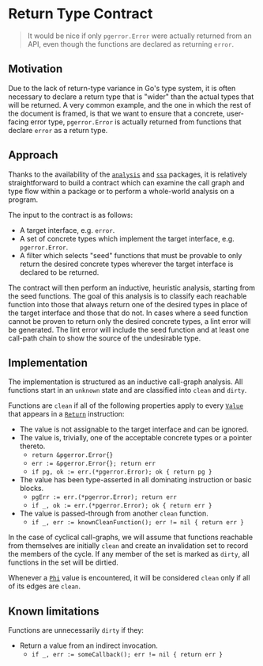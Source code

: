 # Return Type Contract

> It would be nice if only `pgerror.Error` were actually returned from
> an API, even though the functions are declared as returning `error`.

## Motivation

Due to the lack of return-type variance in Go's type system, it is
often necessary to declare a return type that is "wider" than the
actual types that will be returned.  A very common example, and the
one in which the rest of the document is framed, is that we want to
ensure that a concrete, user-facing error type, `pgerror.Error` is
actually returned from functions that declare `error` as a return type.

## Approach

Thanks to the availability of the
[`analysis`](https://godoc.org/golang.org/x/tools/go/analysis) and
[`ssa`](https://godoc.org/golang.org/x/tools/go/ssa) packages, it is
relatively straightforward to build a contract which can examine the call
graph and type flow within a package or to perform a whole-world
analysis on a program.

The input to the contract is as follows:
* A target interface, e.g. `error`.
* A set of concrete types which implement the target interface,
  e.g. `pgerror.Error`.
* A filter which selects "seed" functions that must be provable to only
  return the desired concrete types wherever the target interface is
  declared to be returned.

The contract will then perform an inductive, heuristic analysis, starting
from the seed functions. The goal of this analysis is to classify each
reachable function into those that always return one of the desired
types in place of the target interface and those that do not.  In cases
where a seed function cannot be proven to return only the desired
concrete types, a lint error will be generated.  The lint error will
include the seed function and at least one call-path chain to show the
source of the undesirable type.

## Implementation

The implementation is structured as an inductive call-graph analysis.
All functions start in an `unknown` state and are classified into
`clean` and `dirty`.

Functions are `clean` if all of the following properties apply to every
[`Value`](https://godoc.org/golang.org/x/tools/go/ssa#Value) that
appears in a
[`Return`](https://godoc.org/golang.org/x/tools/go/ssa#Return)
instruction:
* The value is not assignable to the target interface and can be ignored.
* The value is, trivially, one of the acceptable concrete types or a
  pointer thereto.
  * `return &pgerror.Error{}`
  * `err := &pgerror.Error{}; return err`
  * `if pg, ok := err.(*pgerror.Error); ok { return pg }`
* The value has been type-asserted in all dominating
  instruction or basic blocks.
  * `pgErr := err.(*pgerror.Error); return err`
  * `if _, ok := err.(*pgerror.Error); ok { return err }`
* The value is passed-through from another `clean` function.
  * `if _, err := knownCleanFunction(); err != nil { return err }`

In the case of cyclical call-graphs, we will assume that functions
reachable from themselves are initially `clean` and create an
invalidation set to record the members of the cycle.  If any member of
the set is marked as `dirty`, all functions in the set will be dirtied.

Whenever a [`Phi`](https://godoc.org/golang.org/x/tools/go/ssa#Phi)
value is encountered, it will be considered `clean` only if all of its
edges are `clean`.

## Known limitations

Functions are unnecessarily `dirty` if they:
* Return a value from an indirect invocation.
  * `if _, err := someCallback(); err != nil { return err }`
